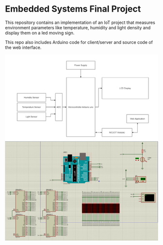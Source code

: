 # Embedded Systems Final Project
This repository contains an implementation of an IoT project that measures environment parameters like temperature, humidity and light density and display them on a led moving sign.

This repo also includes Arduino code for client/server and source code of the web interface.

![diagram](images/arch.PNG)
![hardware](images/hardware.png)
